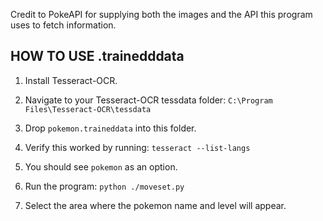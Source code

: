 Credit to PokeAPI for supplying both the images and the API this program uses to fetch information.



## HOW TO USE .trainedddata

1. Install Tesseract-OCR.

2. Navigate to your Tesseract-OCR tessdata folder:
`C:\Program Files\Tesseract-OCR\tessdata`

3. Drop `pokemon.traineddata` into this folder.

4. Verify this worked by running:
`tesseract --list-langs`

5. You should see `pokemon` as an option.

6. Run the program: `python ./moveset.py`

7. Select the area where the pokemon name and level will appear.